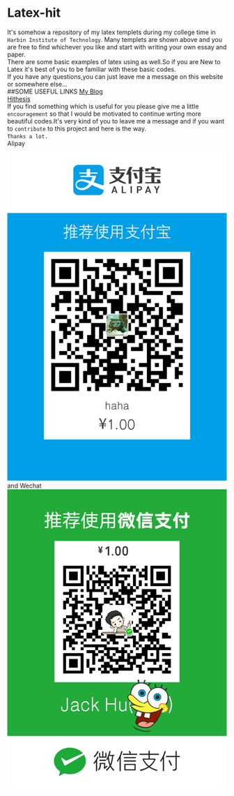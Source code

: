 # Latex-hit
It's somehow a repository of my latex templets during my college time in `Harbin Institute of Technology`.
Many templets are shown above and you are free to find whichever you like and start with writing your own essay and paper.\
There are some basic examples of latex using as well.So if you are New to Latex it's best of you to be familiar with these basic codes.\
If you have any questions,you can just leave me a message on this website or somewhere else...\
##SOME USEFUL LINKS
[My Blog](http://hahaha.i11r.com)  \
[Hithesis](https://github.com/dustincys/hithesis)\
If you find something which is useful for you please give me a little `encouragement` so that I would be motivated to continue wrting more beautiful codes.It's very kind of you to leave me a message and if you want to `contribute` to this project and here is the way.\
`Thanks a lot.`\
Alipay
![Alipay](https://github.com/JinxinHu/Latex-hit/blob/master/don't%20open%20me/alipay.jpg)
and Wechat\
![Wechat](https://github.com/JinxinHu/Latex-hit/blob/master/don't%20open%20me/we%20chat.png)
